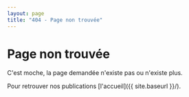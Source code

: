 ```yaml
---
layout: page
title: "404 - Page non trouvée"
---
```


# Page non trouvée

C'est moche, la page demandée n'existe pas ou n'existe plus.

Pour retrouver nos publications [l'accueil]({{ site.baseurl }}/).
